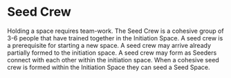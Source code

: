 # Seed Crew

Holding a space requires team-work. The Seed Crew is a cohesive group of 3-6 people that have trained together in the Initiation Space. A seed crew is a prerequisite for starting a new space. A seed crew may arrive already partially formed to the initiation space. A seed crew may form as Seeders connect with each other within the initiation space. When a cohesive seed crew is formed within the Initiation Space they can seed a Seed Space.